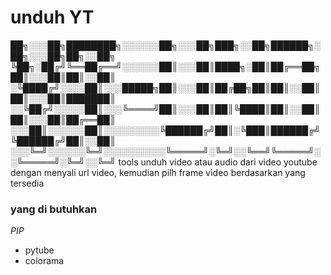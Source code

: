 # unduh YT


██╗░░░██╗████████╗░░░░░░██╗░░░██╗███╗░░██╗██████╗░██╗░░░██╗██╗░░██╗
╚██╗░██╔╝╚══██╔══╝░░░░░░██║░░░██║████╗░██║██╔══██╗██║░░░██║██║░░██║
░╚████╔╝░░░░██║░░░█████╗██║░░░██║██╔██╗██║██║░░██║██║░░░██║███████║
░░╚██╔╝░░░░░██║░░░╚════╝██║░░░██║██║╚████║██║░░██║██║░░░██║██╔══██║
░░░██║░░░░░░██║░░░░░░░░░╚██████╔╝██║░╚███║██████╔╝╚██████╔╝██║░░██║
░░░╚═╝░░░░░░╚═╝░░░░░░░░░░╚═════╝░╚═╝░░╚══╝╚═════╝░░╚═════╝░╚═╝░░╚═╝
tools unduh video atau audio dari video youtube dengan menyali url video,
kemudian pilh frame video berdasarkan yang tersedia
### yang di butuhkan
*PIP*
-  pytube
-  colorama
